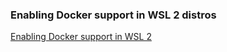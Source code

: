 ### Enabling Docker support in WSL 2 distros
[Enabling Docker support in WSL 2](https://docs.docker.com/desktop/windows/wsl/)
	
